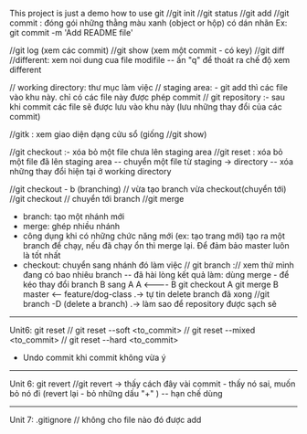 This project is just a demo how to use git
//git init
//git status
//git add
//git commit : đóng gói những thằng màu xanh (object or hộp) có dán nhãn
Ex: git commit -m 'Add README file'

//git log (xem các commit)
//git show (xem một commit - có key)
//git diff 	//different: xem noi dung cua file modifile
-- ấn "q" để thoát ra chế độ xem different

// working directory: thư mục làm việc
// staging area: - git add thì các file vào khu này. chỉ có các file này được phép commit
// git repository :- sau khi commit các file sẽ được lưu vào khu này (lưu những thay đổi của các commit)

//gitk : xem giao diện dạng cửu sổ (giống //git show)

//git checkout :- xóa bỏ một file chưa lên staging area
//git reset	: xóa bỏ một file đã lên staging area
-- chuyển một file từ staging -> directory
-- xóa những thay đổi hiện tại ở working directory

//git checkout - b <branch> (branching) // vừa tạo branch vừa checkout(chuyển tới)
//git checkout <branch>		// chuyển tới branch
//git merge
- branch: tạo một nhánh mới
- merge: ghép nhiều nhánh
- công dụng khi có những chức năng mới (ex: tạo trang mới) tạo ra một branch để chạy, nếu đã chạy ổn thì merge lại. Để đảm bảo master luôn là tốt nhất
- checkout: chuyển sang nhánh đó làm việc
// git branch :// xem thử mình đang có bao nhiêu branch
-- đã hài lòng kết quả làm: dùng merge - để kéo thay đổi branch B sang A
A <---- B
git checkout A
git merge B
master <-- feature/dog-class
.-> tự tin delete branch đã xong
//git branch -D <branch> (delete a branch)
.-> làm sao để repository được sạch sẽ
--------
Unit6: git reset
// git reset --soft <to_commit> 
// git reset --mixed <to_commit>
// git reset --hard <to_commit>
+ Undo commit khi commit không vừa ý 
----
Unit 6: git revert
//git revert <commit>
-> thấy cách đây vài commit - thấy nó sai, muốn bỏ nó đi (revert lại - bỏ những dấu "+" )
-- hạn chế dùng

--------
Unit 7: .gitignore 
// không cho file nào đó được add


